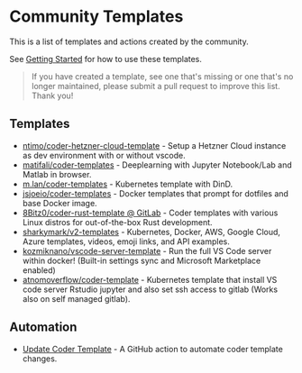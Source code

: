 # Community Templates

This is a list of templates and actions created by the community.

See [Getting Started](./README.md#getting-started) for how to use these templates.

> If you have created a template, see one that's missing or one that's no longer
> maintained, please submit a pull request to improve this list. Thank you!

## Templates

- [ntimo/coder-hetzner-cloud-template](https://github.com/ntimo/coder-hetzner-cloud-template) - Setup a Hetzner Cloud instance as dev environment with or without vscode.
- [matifali/coder-templates](https://github.com/matifali/coder-templates) - Deeplearning with Jupyter Notebook/Lab and Matlab in browser.
- [m.lan/coder-templates](https://gitlab.com/m.lan/coder-templates) - Kubernetes template with DinD.
- [jsjoeio/coder-templates](https://github.com/jsjoeio/coder-templates) - Docker templates that prompt for dotfiles and base Docker image.
- [8Bitz0/coder-rust-template @ GitLab](https://gitlab.com/8Bitz0/coder-rust-template) - Coder templates with various Linux distros for out-of-the-box Rust development.
- [sharkymark/v2-templates](https://github.com/sharkymark/v2-templates) - Kubernetes, Docker, AWS, Google Cloud, Azure templates, videos, emoji links, and API examples.
- [kozmiknano/vscode-server-template](https://github.com/KozmikNano/vscode-server-template) - Run the full VS Code server within docker! (Built-in settings sync and Microsoft Marketplace enabled)
- [atnomoverflow/coder-template](github.com/atnomoverflow/coder-template) - Kubernetes template that install VS code server Rstudio jupyter and also set ssh access to gitlab (Works also on self managed gitlab).

## Automation

- [Update Coder Template](https://github.com/marketplace/actions/update-coder-template) - A GitHub action to automate coder template changes.
